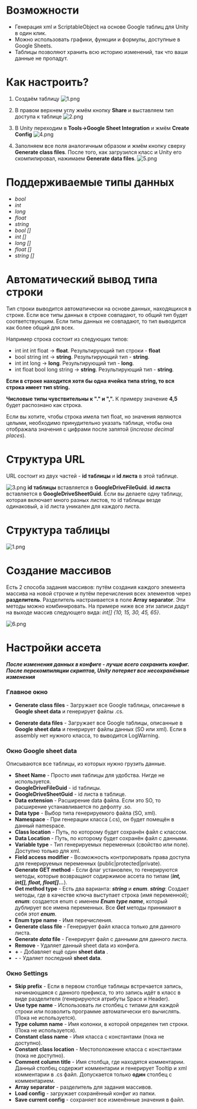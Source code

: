 # Возможности #

* Генерация xml и ScriptableObject на основе Google таблиц для Unity в один клик.
* Можно использовать графики, функции и формулы, доступные в Google Sheets.
* Таблицы позволяют хранить всю историю изменений, так что ваши данные не пропадут.

# Как настроить? #

1. Создаём таблицу 
![1.png](https://bitbucket.org/repo/gLan95/images/3915615596-1.png)

2. В правом верхнем углу жмём кнопку **Share** и выставляем тип доступа к таблице 
![2.png](https://bitbucket.org/repo/gLan95/images/651845763-2.png)

3. В Unity переходим в **Tools->Google Sheet Integration** и жмём **Create Config** 
![4.png](https://bitbucket.org/repo/gLan95/images/3689851442-4.png)

4. Заполняем все поля аналогичным образом и жмём кнопку сверху **Generate class files**. После того, как загрузился класс и Unity его скомпилировал, нажимаем **Generate data files**. 
![5.png](https://bitbucket.org/repo/gLan95/images/198756042-5.png)

# Поддерживаемые типы данных #

* *bool*
* *int*
* *long*
* *float*
* *string*
* *bool []*
* *int []*
* *long []*
* *float []*
* *string []*

# Автоматический вывод типа строки #

Тип строки выводится автоматически на основе данных, находящихся в строке.
Если все типы данных в строке совпадают, то общий тип будет соответствующим.
Если типы данных не совпадают, то тип выводится как более общий для всех. 

Например строка состоит из следующих типов:

* int int int float -> **float**. Результирующий тип строки - **float**
* bool string int -> **string**. Результирующий тип - **string**. 
* int int long -> **long**. Результирующий тип - **long**. 
* int float bool long string -> **string**. Результирующий тип - **string**. 

**Если в строке находится хотя бы одна ячейка типа string, то вся строка имеет тип string.**

**Числовые типы чувствительны к "." и ",".** К примеру значение **4,5** будет распознано как строка.

Если вы хотите, чтобы строка имела тип float, но значения являются целыми, необходимо принудительно указать таблице, чтобы она отображала значения с цифрами после запятой (*increase decimal places*).

# Структура URL #

URL состоит из двух частей - **id таблицы** и **id листа** в этой таблице.

![3.png](https://bitbucket.org/repo/gLan95/images/4070177516-3.png)
**id таблицы** вставляется в **GoogleDriveFileGuid**.
**id листа** вставляется в **GoogleDriveSheetGuid**.
Если вы делаете одну таблицу, которая включает много разных листов, то id таблицы везде одинаковый, а id листа уникален для каждого листа.


# Структура таблицы #

![1.png](https://bitbucket.org/repo/gLan95/images/801700501-1.png)

# Создание массивов #

Есть 2 способа задания массивов: путём создания каждого элемента массива на новой строчке и путём перечисления всех элементов через **разделитель**. Разделитель настраивается в поле **Array separator**.
Эти методы можно комбинировать. На примере ниже все эти записи дадут на выходе массив следующего вида: 
*int[] {10, 15, 30, 45, 65}*.

![6.png](https://bitbucket.org/repo/gLan95/images/1438483726-6.png)

# Настройки ассета #

***После изменения данных в конфиге - лучше всего сохранить конфиг. После перекомпиляции скриптов, Unity потеряет все несохранённые изменения***

### Главное окно ###

* **Generate class files** - Загружает все Google таблицы, описанные в **Google sheet data** и генерирует файлы .cs.

* **Generate data files** - Загружает все Google таблицы, описанные в **Google sheet data** и генерирует файлы данных (SO или xml). Если в assembly нет нужного класса, то выводится LogWarning.

### Окно **Google sheet data** ###

Описываются все таблицы, из которых нужно грузить данные.

* **Sheet Name** - Просто имя таблицы для удобства. Нигде не используется.
* **GoogleDriveFileGuid** - id таблицы.
* **GoogleDriveSheetGuid** - id листа в таблице.
* **Data extension** - Расширение data файла. Если это SO, то расширение устанавливается по дефолту .so.
* **Data type** - Выбор типа генерируемого файла (SO, xml).
* **Namespace** - При генерации класса (.cs), он будет помещён в данный namespace.
* **Class location** - Путь, по которому будет сохранён файл с классом.
* **Data Location** - Путь, по которому будет сохранён файл с данными.
* **Variable type** - Тип генерируемых переменных (свойство или поле). Доступно только для xml.
* **Field access modifier** - Возможность контролировать права доступа для генерируемых переменных (public|protected|private).
* **Generate GET method** - Если флаг установлен, то генерируются методы, которые возвращают содиржимое ассета по типам (***int, int[], float, float[]...***).
* **Get method type** - Есть два варианта: ***string*** и ***enum***.
***string***: Создает методы, где в качестве ключа выступает строка (имя переменной);
***enum***: создается enum с именем ***Enum type name***, который дублирует все имена переменных. Все ***Get*** методы принимают в себя этот ***enum***.
* **Enum type name** - Имя перечисления.
* **Generate class file** - Генерирует файл класса только для данного листа.
* **Generate *data* file** - Генерирует файл с данными для данного листа.
* **Remove** - Удаляет данный sheet data из конфига.
* **+** - Добавляет ещё один **sheet data** .
* **-** - Удаляет последний **sheet data**.

### Окно **Settings** ###

* **Skip prefix** - Если в первом столбце таблицы встречается запись, начинающаяся с данного префикса, то это запись идёт в класс в виде разделителя (генерируются атрибуты Space и Header).
* **Use type name** - Использовать ли столбец с типами для каждой строки или позволить программе автоматически его вычислять. (Пока не используется).
* **Type column name** - Имя колонки, в которой определен тип строки. (Пока не используется).
* **Constant class name** - Имя класса с константами (пока не доступно).
* **Constant class location** - Местоположение класса с константами (пока не доступно).
* **Comment column title** - Имя столбца, где находятся комментарии. Данный столбец содержит комментарии и генерирует Tooltip и xml комментарии в .cs файл. Допускается только **один** столбец с комментарием.
* **Array separator** - разделитель для задания массивов.
* **Load config** - загружает сохранённый конфиг из папки.
* **Save current config** - сохраняет все изменённые значения в файл.
